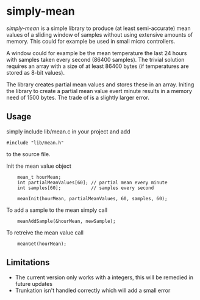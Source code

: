 simply-mean
===========

_simply-mean_ is a simple library to produce (at least semi-accurate) mean values of a sliding window of samples without using extensive amounts of memory. This could for example be used in small micro controllers.

A window could for example be the mean temperature the last 24 hours with samples taken every second (86400 samples). The trivial solution requires an array with a size of at least 86400 bytes (if temperatures are stored as 8-bit values).

The library creates partial mean values and stores these in an array. Initing the library to create a partial mean value evert minute results in a memory need of 1500 bytes. The trade of is a slightly larger error.

Usage
-----
simply include lib/mean.c in your project and add

`#include "lib/mean.h"`

to the source file.

Init the mean value object

    
        mean_t hourMean;
        int partialMeanValues[60]; // partial mean every minute
        int samples[60];           // samples every second
        
	    meanInit(hourMean, partialMeanValues, 60, samples, 60);
    

To add a sample to the mean simply call

`    meanAddSample(&hourMean, newSample);`

To retreive the mean value call

`    meanGet(hourMean);`


Limitations
-----------

* The current version only works with a integers, this will be remedied in future updates
* Trunkation isn't handled correctly which will add a small error

